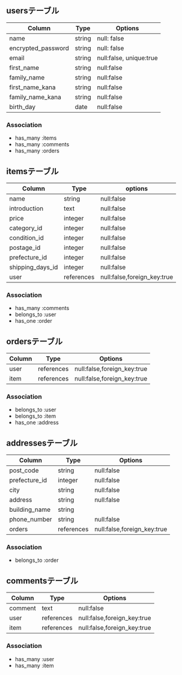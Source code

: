 
## usersテーブル
| Column             | Type        | Options                  |
|--------------------|-------------|--------------------------|
| name               | string      | null: false              |
| encrypted_password | string      | null: false              |
| email              | string      | null:false, unique:true  |
| first_name         | string      | null:false               |
| family_name        | string      | null:false               |
| first_name_kana    | string      | null:false               |
| family_name_kana   | string      | null:false               |
| birth_day          | date        | null:false               |


### Association
- has_many :items
- has_many :comments
- has_many :orders



## itemsテーブル
| Column            | Type        | options                      |
|-------------------|-------------|------------------------------|
| name              | string      | null:false                   |
| introduction      | text        | null:false                   |
| price             | integer     | null:false                   |
| category_id       | integer     | null:false                   |
| condition_id      | integer     | null:false                   |
| postage_id        | integer     | null:false                   |
| prefecture_id     | integer     | null:false                   |
| shipping_days_id  | integer     | null:false                   |
| user              | references  | null:false,foreign_key:true  |


### Association
- has_many :comments
- belongs_to :user
- has_one :order


## ordersテーブル
| Column   | Type        | Options                      |
|----------|-------------|------------------------------|
| user     | references  | null:false,foreign_key:true  |
| item     | references  | null:false,foreign_key:true  |

### Association
- belongs_to :user
- belongs_to :item
- has_one :address


## addressesテーブル
| Column         | Type       | Options                       |
|----------------|------------|-------------------------------|
| post_code      | string     | null:false                    |
| prefecture_id  | integer    | null:false                    |
| city           | string     | null:false                    |
| address        | string     | null:false                    |
| building_name  | string     |                               |
| phone_number   | string     | null:false                    |
| orders         | references | null:false,foreign_key:true   |


### Association
- belongs_to :order





## commentsテーブル
| Column   | Type        | Options                      |
|----------|-------------|------------------------------|
| comment  | text        | null:false                   |
| user     | references  | null:false,foreign_key:true  |
| item     | references  | null:false,foreign_key:true  |


### Association
- has_many :user
- has_many :item
